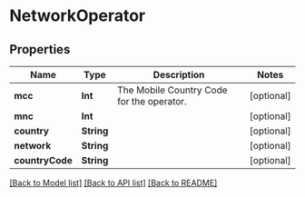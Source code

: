 # NetworkOperator

## Properties
Name | Type | Description | Notes
------------ | ------------- | ------------- | -------------
**mcc** | **Int** | The Mobile Country Code for the operator. | [optional] 
**mnc** | **Int** |  | [optional] 
**country** | **String** |  | [optional] 
**network** | **String** |  | [optional] 
**countryCode** | **String** |  | [optional] 

[[Back to Model list]](../README.md#documentation-for-models) [[Back to API list]](../README.md#documentation-for-api-endpoints) [[Back to README]](../README.md)


